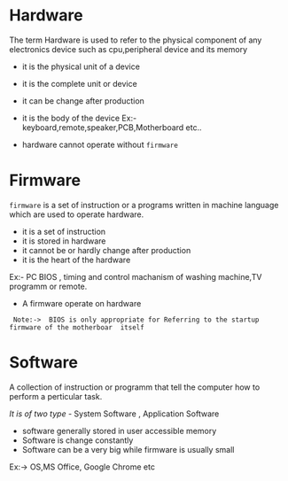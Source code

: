 
# Hardware


The term Hardware is used to refer to the physical component of any electronics device such as cpu,peripheral device and its memory

- it is the physical unit of a device
- it is the complete unit or device
- it can be change after production 
- it is the body of the device 
Ex:- keyboard,remote,speaker,PCB,Motherboard etc..

- hardware cannot  operate without `firmware`

# Firmware

`firmware` is a set of instruction or a programs written in machine language which are used to operate  hardware.
 
 - it is a set of instruction 
 - it is stored in hardware
 - it cannot be or hardly change after production
 - it is the heart of the hardware 

 Ex:- PC BIOS , timing and control machanism of washing machine,TV programm or remote.

 - A firmware operate on hardware

 ```
  Note:->  BIOS is only appropriate for Referring to the startup firmware of the motherboar  itself 
 ```

 # Software 

 A collection of instruction or programm that tell the computer how to perform a perticular task.

 *It is of two type*
    - System Software ,  Application Software

 - software generally stored in user accessible memory 
 - Software is change constantly
 - Software can be a very big while firmware is usually small
 
 Ex:-> OS,MS Office, Google Chrome etc

